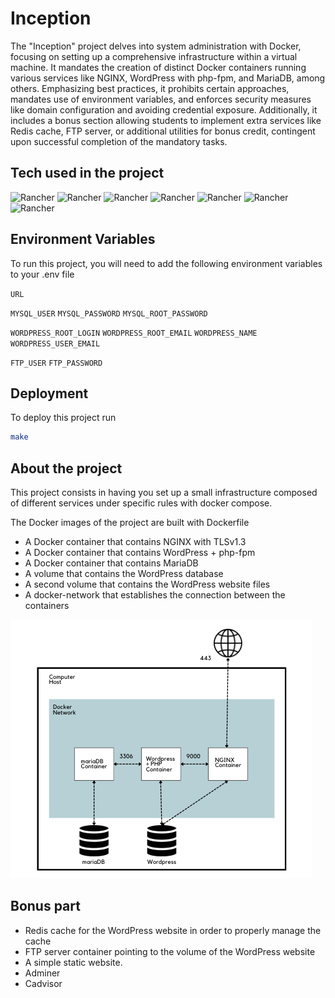 
# Inception

The "Inception" project delves into system administration with Docker, focusing on setting up a comprehensive infrastructure within a virtual machine. It mandates the creation of distinct Docker containers running various services like NGINX, WordPress with php-fpm, and MariaDB, among others. Emphasizing best practices, it prohibits certain approaches, mandates use of environment variables, and enforces security measures like domain configuration and avoiding credential exposure. Additionally, it includes a bonus section allowing students to implement extra services like Redis cache, FTP server, or additional utilities for bonus credit, contingent upon successful completion of the mandatory tasks.


## Tech used in the project

![Rancher](https://img.shields.io/badge/Docker-2CA5E0?style=for-the-badge&logo=docker&logoColor=white)
![Rancher](https://img.shields.io/badge/Debian-A81D33?style=for-the-badge&logo=debian&logoColor=white)
![Rancher](https://img.shields.io/badge/Shell_Script-121011?style=for-the-badge&logo=gnu-bash&logoColor=white)
![Rancher](https://img.shields.io/badge/MariaDB-003545?style=for-the-badge&logo=mariadb&logoColor=white)
![Rancher](https://img.shields.io/badge/Nginx-009639?style=for-the-badge&logo=nginx&logoColor=white)
![Rancher](https://img.shields.io/badge/Wordpress-21759B?style=for-the-badge&logo=wordpress&logoColor=white)
![Rancher](https://img.shields.io/badge/redis-CC0000.svg?&style=for-the-badge&logo=redis&logoColor=white)



## Environment Variables

To run this project, you will need to add the following environment variables to your .env file

`URL`

`MYSQL_USER`
`MYSQL_PASSWORD`
`MYSQL_ROOT_PASSWORD`

`WORDPRESS_ROOT_LOGIN`
`WORDPRESS_ROOT_EMAIL`
`WORDPRESS_NAME`
`WORDPRESS_USER_EMAIL`

`FTP_USER`
`FTP_PASSWORD`


## Deployment

To deploy this project run

```bash
make
```

## About the project

This project consists in having you set up a small infrastructure composed of different
services under specific rules with docker compose.

The Docker images of the project are built with Dockerfile

- A Docker container that contains NGINX with TLSv1.3
- A Docker container that contains WordPress + php-fpm
- A Docker container that contains MariaDB
- A volume that contains the WordPress database
- A second volume that contains the WordPress website files
- A docker-network that establishes the connection between the containers

![](https://github.com/chahid001/Inception/blob/main/assets/inception.png)

## Bonus part
- Redis cache for the WordPress website in order to properly manage the cache
- FTP server container pointing to the volume of the WordPress website
- A simple static website.
- Adminer
- Cadvisor

